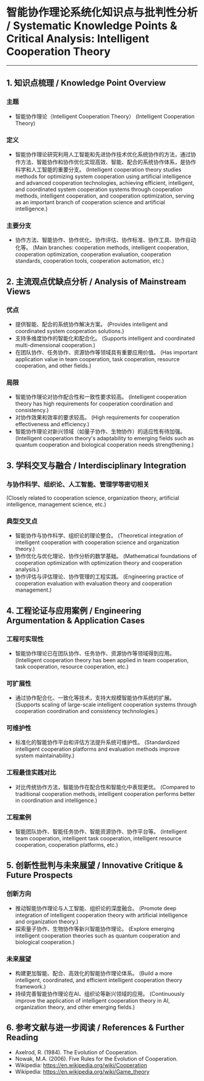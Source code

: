 # 智能协作理论系统化知识点与批判性分析 / Systematic Knowledge Points & Critical Analysis: Intelligent Cooperation Theory

---

## 1. 知识点梳理 / Knowledge Point Overview

### 主题

- 智能协作理论（Intelligent Cooperation Theory）
  (Intelligent Cooperation Theory)

### 定义

- 智能协作理论研究利用人工智能和先进协作技术优化系统协作的方法，通过协作方法、智能协作和协作优化实现高效、智能、配合的系统协作体系，是协作科学和人工智能的重要分支。
  (Intelligent cooperation theory studies methods for optimizing system cooperation using artificial intelligence and advanced cooperation technologies, achieving efficient, intelligent, and coordinated system cooperation systems through cooperation methods, intelligent cooperation, and cooperation optimization, serving as an important branch of cooperation science and artificial intelligence.)

### 主要分支

- 协作方法、智能协作、协作优化、协作评估、协作标准、协作工具、协作自动化等。
  (Main branches: cooperation methods, intelligent cooperation, cooperation optimization, cooperation evaluation, cooperation standards, cooperation tools, cooperation automation, etc.)

## 2. 主流观点优缺点分析 / Analysis of Mainstream Views

### 优点

- 提供智能、配合的系统协作解决方案。
  (Provides intelligent and coordinated system cooperation solutions.)
- 支持多维度协作的智能化和配合化。
  (Supports intelligent and coordinated multi-dimensional cooperation.)
- 在团队协作、任务协作、资源协作等领域具有重要应用价值。
  (Has important application value in team cooperation, task cooperation, resource cooperation, and other fields.)

### 局限

- 智能协作理论对协作配合性和一致性要求较高。
  (Intelligent cooperation theory has high requirements for cooperation coordination and consistency.)
- 对协作效果和效率的要求较高。
  (High requirements for cooperation effectiveness and efficiency.)
- 智能协作理论对新兴领域（如量子协作、生物协作）的适应性有待加强。
  (Intelligent cooperation theory's adaptability to emerging fields such as quantum cooperation and biological cooperation needs strengthening.)

## 3. 学科交叉与融合 / Interdisciplinary Integration

### 与协作科学、组织论、人工智能、管理学等密切相关

  (Closely related to cooperation science, organization theory, artificial intelligence, management science, etc.)

### 典型交叉点

- 智能协作与协作科学、组织论的理论整合。
  (Theoretical integration of intelligent cooperation with cooperation science and organization theory.)
- 协作优化与优化理论、协作分析的数学基础。
  (Mathematical foundations of cooperation optimization with optimization theory and cooperation analysis.)
- 协作评估与评估理论、协作管理的工程实践。
  (Engineering practice of cooperation evaluation with evaluation theory and cooperation management.)

## 4. 工程论证与应用案例 / Engineering Argumentation & Application Cases

### 工程可实现性

- 智能协作理论已在团队协作、任务协作、资源协作等领域得到应用。
  (Intelligent cooperation theory has been applied in team cooperation, task cooperation, resource cooperation, etc.)

### 可扩展性

- 通过协作配合化、一致化等技术，支持大规模智能协作系统的扩展。
  (Supports scaling of large-scale intelligent cooperation systems through cooperation coordination and consistency technologies.)

### 可维护性

- 标准化的智能协作平台和评估方法提升系统可维护性。
  (Standardized intelligent cooperation platforms and evaluation methods improve system maintainability.)

### 工程最佳实践对比

- 对比传统协作方法，智能协作在配合性和智能化中表现更优。
  (Compared to traditional cooperation methods, intelligent cooperation performs better in coordination and intelligence.)

### 工程案例

- 智能团队协作、智能任务协作、智能资源协作、协作平台等。
  (Intelligent team cooperation, intelligent task cooperation, intelligent resource cooperation, cooperation platforms, etc.)

## 5. 创新性批判与未来展望 / Innovative Critique & Future Prospects

### 创新方向

- 推动智能协作理论与人工智能、组织论的深度融合。
  (Promote deep integration of intelligent cooperation theory with artificial intelligence and organization theory.)
- 探索量子协作、生物协作等新兴智能协作理论。
  (Explore emerging intelligent cooperation theories such as quantum cooperation and biological cooperation.)

### 未来展望

- 构建更加智能、配合、高效化的智能协作理论体系。
  (Build a more intelligent, coordinated, and efficient intelligent cooperation theory framework.)
- 持续完善智能协作理论在AI、组织论等新兴领域的应用。
  (Continuously improve the application of intelligent cooperation theory in AI, organization theory, and other emerging fields.)

## 6. 参考文献与进一步阅读 / References & Further Reading

- Axelrod, R. (1984). The Evolution of Cooperation.
- Nowak, M.A. (2006). Five Rules for the Evolution of Cooperation.
- Wikipedia: <https://en.wikipedia.org/wiki/Cooperation>
- Wikipedia: <https://en.wikipedia.org/wiki/Game_theory>
